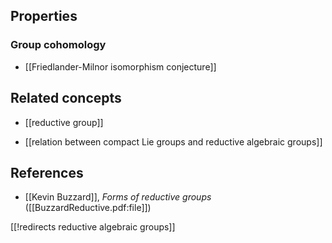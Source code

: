 
## Properties

### Group cohomology

* [[Friedlander-Milnor isomorphism conjecture]]

## Related concepts

* [[reductive group]]

* [[relation between compact Lie groups and reductive algebraic groups]]

## References

* [[Kevin Buzzard]], _Forms of reductive groups_ ([[BuzzardReductive.pdf:file]])


[[!redirects reductive algebraic groups]]